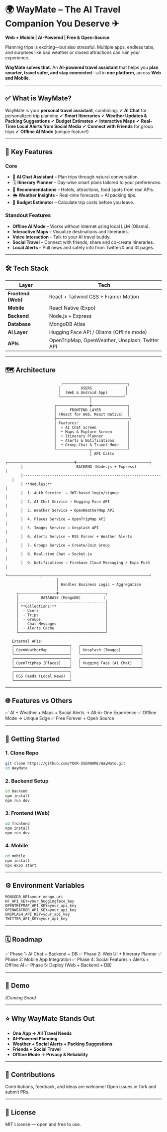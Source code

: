 # 🌍 **WayMate – The AI Travel Companion You Deserve** ✈

**Web + Mobile | AI-Powered | Free & Open-Source**

Planning trips is exciting—but also stressful. Multiple apps, endless tabs, and surprises like bad weather or closed attractions can ruin your experience.

**WayMate solves that.**
An **AI-powered travel assistant** that helps you **plan smarter, travel safer, and stay connected**—all in **one platform**, across **Web and Mobile**.

---

## ✅ **What is WayMate?**

WayMate is your **personal travel assistant**, combining:
✔ **AI Chat** for personalized trip planning
✔ **Smart Itineraries**
✔ **Weather Updates & Packing Suggestions**
✔ **Budget Estimates**
✔ **Interactive Maps**
✔ **Real-Time Local Alerts from Social Media**
✔ **Connect with Friends** for group trips
✔ **Offline AI Mode** (unique feature!)

---

## 🌟 **Key Features**

### **Core**

* 💬 **AI Chat Assistant** – Plan trips through natural conversation.
* 🗓 **Itinerary Planner** – Day-wise smart plans tailored to your preferences.
* 🏨 **Recommendations** – Hotels, attractions, food spots from real APIs.
* 🌦 **Weather Insights** – Real-time forecasts + AI packing tips.
* 💸 **Budget Estimator** – Calculate trip costs before you leave.

### **Standout Features**

* **Offline AI Mode** – Works without internet using local LLM (Ollama).
* **Interactive Maps** – Visualize destinations and itineraries.
* **Voice Interaction** – Talk to your AI travel buddy.
* **Social Travel** – Connect with friends, share and co-create itineraries.
* **Local Alerts** – Pull news and safety info from Twitter/X and IG pages.

---

## 🛠 **Tech Stack**

| Layer              | Tech                                            |
| ------------------ | ----------------------------------------------- |
| **Frontend (Web)** | React + Tailwind CSS + Framer Motion            |
| **Mobile**         | React Native (Expo)                             |
| **Backend**        | Node.js + Express                               |
| **Database**       | MongoDB Atlas                                   |
| **AI Layer**       | Hugging Face API / Ollama (Offline mode)        |
| **APIs**           | OpenTripMap, OpenWeather, Unsplash, Twitter API |

---

## 🗺 **Architecture**

```
                         ┌─────────────────────────────┐
                        │         USERS               │
                        │  (Web & Android App)        │
                        └─────────────┬──────────────┘
                                      │
                      ┌───────────────▼────────────────┐
                      │      FRONTEND LAYER            │
                      │ (React for Web, React Native)  │
                      ├─────────────────────────────────┤
                      │ Features:                      │
                      │  • AI Chat Screen              │
                      │  • Maps & Explore Screen       │
                      │  • Itinerary Planner           │
                      │  • Alerts & Notifications      │
                      │  • Group Chat & Travel Mode    │
                      └───────────────┬────────────────┘
                                      │ API Calls
       ┌──────────────────────────────▼─────────────────────────────────┐
       │                        BACKEND (Node.js + Express)             │
       │-----------------------------------------------------------------│
       │ **Modules:**                                                   │
       │  1. Auth Service  → JWT-based login/signup                     │
       │  2. AI Chat Service → Hugging Face API                         │
       │  3. Weather Service → OpenWeatherMap API                       │
       │  4. Places Service → OpenTripMap API                           │
       │  5. Images Service → Unsplash API                              │
       │  6. Alerts Service → RSS Parser + Weather Alerts               │
       │  7. Groups Service → Create/Join Group                         │
       │  8. Real-time Chat → Socket.io                                 │
       │  9. Notifications → Firebase Cloud Messaging / Expo Push       │
       └───────────────┬────────────────────────────────────────────────┘
                       │
                       │ Handles Business Logic + Aggregation
                       │
     ┌─────────────────▼─────────────────────┐
     │          DATABASE (MongoDB)          │
     │---------------------------------------│
     │ **Collections:**                      │
     │  - Users                              │
     │  - Trips                              │
     │  - Groups                             │
     │  - Chat Messages                      │
     │  - Alerts Cache                       │
     └───────────────────────────────────────┘

   External APIs:  
   ┌─────────────────────────┐   ┌───────────────────────────┐
   │ OpenWeatherMap          │   │ Unsplash (Images)         │
   └─────────────────────────┘   └───────────────────────────┘
   ┌─────────────────────────┐   ┌───────────────────────────┐
   │ OpenTripMap (Places)    │   │ Hugging Face (AI Chat)    │
   └─────────────────────────┘   └───────────────────────────┘
   ┌─────────────────────────┐
   │ RSS Feeds (Local News)  │
   └─────────────────────────┘

```

---

## 🌐 **Features vs Others**

✅ AI + Weather + Maps + Social Alerts → All-in-One Experience
✅ Offline Mode → Unique Edge
✅ Free Forever + Open Source

---

## 🚀 **Getting Started**

### 1. Clone Repo

```bash
git clone https://github.com/YOUR-USERNAME/WayMate.git
cd WayMate
```

### 2. Backend Setup

```bash
cd backend
npm install
npm run dev
```

### 3. Frontend (Web)

```bash
cd frontend
npm install
npm run dev
```

### 4. Mobile

```bash
cd mobile
npm install
npx expo start
```

---

## ⚙ **Environment Variables**

```
MONGODB_URI=your_mongo_uri
HF_API_KEY=your_huggingface_key
OPENTRIPMAP_API_KEY=your_api_key
OPENWEATHER_API_KEY=your_api_key
UNSPLASH_API_KEY=your_api_key
TWITTER_API_KEY=your_api_key
```

---

## 🗓 **Roadmap**

✅ Phase 1: AI Chat + Backend + DB
✅ Phase 2: Web UI + Itinerary Planner
✅ Phase 3: Mobile App Integration
✅ Phase 4: Social Features + Alerts + Offline AI
✅ Phase 5: Deploy (Web + Backend + DB)

---

## 🎥 **Demo**

*(Coming Soon)*

---

## ⭐ **Why WayMate Stands Out**

* **One App → All Travel Needs**
* **AI-Powered Planning**
* **Weather + Social Alerts + Packing Suggestions**
* **Friends + Social Travel**
* **Offline Mode → Privacy & Reliability**

---

## 🤝 Contributions

Contributions, feedback, and ideas are welcome! Open issues or fork and submit PRs.

---

## 📄 License

MIT License — open and free to use.

````
